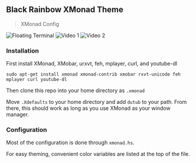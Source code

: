 ## Black Rainbow XMonad Theme
> XMonad Config

![Floating Terminal](https://raw.githubusercontent.com/quentunahelper/Black-Rainbow-XMonad-Theme/bbdf328898a018d4b79c98383542d4e280355ee8/images/terminalFloat.png)
![Video 1](https://raw.githubusercontent.com/quentunahelper/Black-Rainbow-XMonad-Theme/bbdf328898a018d4b79c98383542d4e280355ee8/images/video.png)
![Video 2](https://raw.githubusercontent.com/quentunahelper/Black-Rainbow-XMonad-Theme/bbdf328898a018d4b79c98383542d4e280355ee8/images/video2.png)

### Installation

First install XMonad, XMobar, urxvt, feh, mplayer, curl, and youtube-dl

```
sudo apt-get install xmonad xmonad-contrib xmobar rxvt-unicode feh mplayer curl youtube-dl
```

Then clone this repo into your home directory as `.xmonad`

Move `.Xdefaults` to your home directory and add `dutub` to your path.
From there, this should work as long as you use XMonad as your window manager.

### Configuration

Most of the configuration is done through `xmonad.hs`.

For easy theming, convenient color variables are listed at the top of the file.

